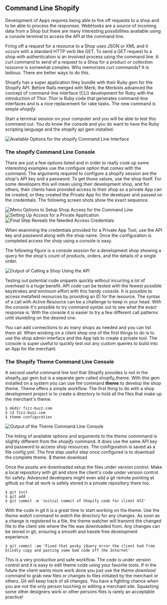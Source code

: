 ## Command Line Shopify ##

Development of Apps requires being able to fire off requests to a shop and to be able to process the responses. WebHooks are a source of incoming data from a Shop but there are many interesting possibilities available using a console terminal to access the API at the command line. 

Firing off a request for a resource to a Shop uses JSON or XML and it occurs with a standard HTTP verb like GET. To send a GET request to a shop with authentication is an involved process using the command line. A curl command to send of a request to a Shop for a product or collection resource is somewhat complex. Who memorizes curl commands? It is tedious. There are better ways to do this. 

Shopify has a super application they bundle with their Ruby gem for the Shopify API. Before Rails merged with Merb, the Merbists advanced the concept of command-line interface (CLI) development for Ruby with the introduction of Thor. Thor is Ruby code that generates command-line interfaces and is a nice replacement for rake tasks. The new command is simple *shopify*.

Start a terminal session on your computer and you will be able to test this command out. You do know the console and you do want to have the Ruby scripting language and the shopify api gem installed.

<div class="figure">
  <img src="../images/CLI2.png" alt="Available Options for the shopify Command Line Interface" />
</div>

### The shopify Command Line Console

There are just a few options listed and in order to really cook up some interesting examples use the configure option that comes with the command. The arguments required to configure a shopify session are the shop's API key and a password. To get those values, use the shop itself. For some developers this will mean using their development shop, and for others, their clients have provided access to their shop so a private App can be created, or they created the Private App for the developer and passed on the credentials. The following screen shots show the exact sequence.

<div class="figure">
  <img src="../images/Manage%20Apps2.png" alt="Menu Options to Setup Shop Access for the Command Line" />
</div>

<div class="figure">
  <img src="../images/Private%20Application2.png" alt="Setting Up Access for a Private Application" />
</div>

<div class="figure">
  <img src="../images/Private%20App.png" alt="Final Step Reveals the Needed Access Credentials" />
</div>

When examining the credentials provided for a Private App Tool, use the API key and password along with the shop name. Once the configuration is completed access the shop using a console is easy. 

The following figure is a console session for a development shop showing a query for the shop's count of products, orders, and the details of a single order.

<div class="figure">
  <img src="../images/shopify_console.png" alt="Output of Calling a Shop Using the API" />
</div>

Testing out potential code snippets quickly without incurring a lot of overhead is a huge benefit. API code can be tested with the fewest possible keystrokes and minimum effort with this handy console. It is possible to access metafield resources by providing an ID for the resource. The syntax of a call with Active Resource can be a challenge to keep in your head. With the console it's possible to try command syntax out to see what the exact response is. With the console it is easier to try a few different call patterns until stumbling on the desired one.

You can add connections to as many shops as needed and you can list them all. When working on a client shop one of the first things to do is to use the shop admin interface and the App tab to create a private tool. The console is super useful to quickly test out any custom queries to build into an App for the merchant. 

### The Shopify Theme Command Line Console

A second useful command line tool that Shopify provides is not in the shopify_api gem but is a separate gem called shopify_theme. With this gem installed on a system you can use the command **theme** to develop the shop theme. Theme offers a simple workflow. The first thing to do with a shop development project is to create a directory to hold all the files that make up the merchant's theme.

    $ mkdir fizz-buzz.com
    $ cd fizz-buzz.com
    $ theme configuration


<div class="figure">
  <img src="../images/theme%20console2.png" alt="Output of the Theme Command Line Console" />
</div>
    
The listing of available options and arguments to the *theme* commmand is slightly different from the *shopify* command. It does use the same API key and password to access shop resources. The configuration is saved as a file config.yml. The first step useful step once configured is to download the complete theme. 
    $ theme download
   
Once the assets are downloaded setup the files under version control. Make a local repository with git and store the client's code under version control for safety. Advanced developers might even add a git remote pointing at github so that all work is safely stored in a private repository there too. 

    $ git init
    $ git add .
    $ git commit -m 'initial commit of Shopify code for client XYZ'
    
With the code in git it is a great time to start working on the theme. Use the *theme watch* command to _watch_ the directory for any changes. As soon as a change is registered to a file, the theme watcher will transmit the changed file to the client site where the file was downloaded from. Any changes can be stored in git, ensuring a smooth and hassle free development experience.

    $ git commit -am 'Fixed that pesky jQuery error the client had from blindly copy and pasting some bad code off the Internet'
    
 This is a very productive and safe workflow. The code is under version control and it is easy to edit theme code using your favorite tools. If in the future the client wants more work done you just use the _theme download_ command to grab new files or changes to files initiated by the merchant or others. Git will keep track of all changes. You have a fighting chance when you are not the only person touching or editing a merchant site. Squashing some other designers work or other persons files is rarely an acceptable practice!